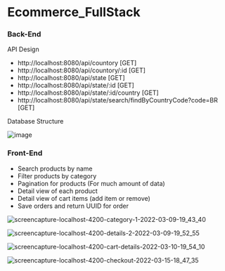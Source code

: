 # Ecommerce_FullStack 

### Back-End

API Design

- http://localhost:8080/api/countory  [GET]
- http://localhost:8080/api/countory/:id  [GET]
- http://localhost:8080/api/state [GET]
- http://localhost:8080/api/state/:id [GET]
- http://localhost:8080/api/state/:id/country [GET]
- http://localhost:8080/api/state/search/findByCountryCode?code=BR  [GET]

Database Structure

![image](https://user-images.githubusercontent.com/84829442/158533906-de5bd5f6-f0bd-46c8-b125-cbae760319a4.png)


### Front-End 
- Search products by name 
- Filter products by category 
- Pagination for products (For much amount of data) 
- Detail view of each product
- Detail view of cart items (add item or remove)
- Save orders and return UUID for order

![screencapture-localhost-4200-category-1-2022-03-09-19_43_40](https://user-images.githubusercontent.com/84829442/158375924-59aace08-54ec-4d5e-a398-74f30f093791.png)

![screencapture-localhost-4200-details-2-2022-03-09-19_52_55](https://user-images.githubusercontent.com/84829442/158375934-a5a66fc7-f11b-4fa0-b12f-ca33bf434c04.png)

![screencapture-localhost-4200-cart-details-2022-03-10-19_54_10](https://user-images.githubusercontent.com/84829442/158375962-314cfe77-2b5b-42c1-94a7-48cd950c3bc2.png)

![screencapture-localhost-4200-checkout-2022-03-15-18_47_35](https://user-images.githubusercontent.com/84829442/158376241-c8db2326-29ce-44ef-b06d-75b90722052a.png)

